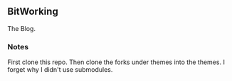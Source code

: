 ## BitWorking

The Blog.

### Notes

First clone this repo. Then clone the forks under themes into the themes. I
forget why I didn't use submodules.
